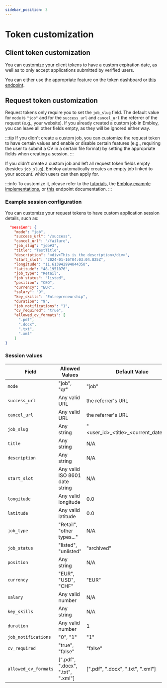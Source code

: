 ```yaml
---
sidebar_position: 3
---
```


# Token customization

## Client token customization

You can customize your client tokens to have a custom expiration date, as well as to only accept applications submitted by verified users.

You can either use the appropriate feature on the token dashboard or [this endpoint](https://www.postman.com/embloy/workspace/embloy-workspace/request/24977803-86b2cf1c-b02e-4d83-b65f-9c5e03cc89c4).

## Request token customization

Request tokens only require you to set the `job_slug` field. 
The default value for `mode` is `"job"` and for the `success_url` and `cancel_url` the referrer of the request (e.g., your website).
If you already created a custom job in Embloy, you can leave all other fields empty, as they will be ignored either way. 

:::tip
If you didn't create a custom job, you can customize the request token to have certain values and enable or disable certain features (e.g., requiring the user to submit a CV in a certain file format) by setting the appropriate fields when creating a session. 
:::

If you didn't create a custom job and left all request token fields empty (besides `job_slug`), Embloy automatically creates an empty job linked to your account. which users can then apply for.

:::info
To customize it, please refer to the [tutorials](/docs/category/tutorial---basics), the [Embloy example implementations](https://github.com/embloy/embloy-examples), or [this](https://www.postman.com/embloy/workspace/embloy-workspace/request/24977803-7629b41f-882f-4897-bacd-5b900378eac6) endpoint documentation.
:::

### Example session configuration

You can customize your request tokens to have custom application session details, such as:
```JSON
  "session": {
    "mode": "job",
    "success_url": "/success",
    "cancel_url": "/failure",
    "job_slug": "job#3",
    "title": "TestTitle",
    "description": "<div>This is the description</div>",
    "start_slot": "2024-01-16T04:03:04.825Z",
    "longitude": "11.613942994844358",
    "latitude": "48.1951076",
    "job_type": "Retail",
    "job_status": "listed",
    "position": "CEO",
    "currency": "EUR",
    "salary": "9",
    "key_skills": "Entrepreneurship",
    "duration": "9",
    "job_notifications": "1",
    "cv_required": "true",
    "allowed_cv_formats": [
      ".pdf",
      ".docx",
      ".txt",
      ".xml"
    ]
}
```

### Session values

| Field                 | Allowed Values                    | Default Value                                 |
|-----------------------|-----------------------------------|-----------------------------------------------|
| `mode`                | "job", "qr"                       | "job"                                         |
| `success_url`         | Any valid URL                     | the referrer's URL                            |
| `cancel_url`          | Any valid URL                     | the referrer's URL                            |
| `job_slug`            | Any string                        | "\<user_id\>\_\<title\>\_\<current_datetime\>"|
| `title`               | Any string                        | N/A                                           |
| `description`         | Any string                        | N/A                                           |
| `start_slot`          | Any valid ISO 8601 date string    | N/A                                           |
| `longitude`           | Any valid longitude               | 0.0                                           |
| `latitude`            | Any valid latitude                | 0.0                                           |
| `job_type`            | "Retail", "other types..."        | N/A                                           |
| `job_status`              | "listed", "unlisted"               | "archived"                                      |
| `position`            | Any string                        | N/A                                           |
| `currency`            | "EUR", "USD", "CHF"               | "EUR"                                         |
| `salary`              | Any valid number                  | N/A                                           |
| `key_skills`          | Any string                        | N/A                                           |
| `duration`            | Any valid number                  | 1                                             |
| `job_notifications`   | "0", "1"                          | "1"                                           |
| `cv_required`         | "true", "false"                   | "false"                                       |
| `allowed_cv_formats`  | [".pdf", ".docx", ".txt", ".xml"] | [".pdf", ".docx", ".txt", ".xml"]             |

